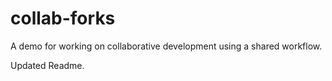 # collab-forks
A demo for working on collaborative development using a shared workflow.

Updated Readme.



